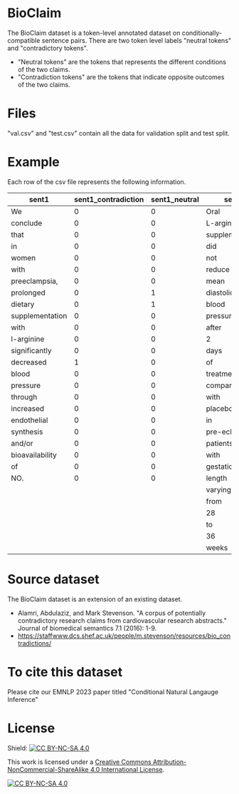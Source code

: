 # BioClaim
The BioClaim dataset is a token-level annotated dataset on conditionally-compatible sentence pairs. 
There are two token level labels "neutral tokens" and "contradictory tokens".
* "Neutral tokens" are the tokens that represents the different conditions of the two claims. 
* "Contradiction tokens" are the tokens that indicate opposite outcomes of the two claims.

# Files

"val.csv" and "test.csv" contain all the data for validation split and test split.

# Example

Each row of the  csv file represents the following information.

| sent1            | sent1_contradiction | sent1_neutral | sent2            | sent2_contradiction | sent2_neutral |
|------------------|---------------------|---------------|------------------|---------------------|---------------|
| We               | 0                   | 0             | Oral             | 0                   | 1             |
| conclude         | 0                   | 0             | L-arginine       | 0                   | 0             |
| that             | 0                   | 0             | supplementation  | 0                   | 0             |
| in               | 0                   | 0             | did              | 1                   | 0             |
| women            | 0                   | 0             | not              | 1                   | 0             |
| with             | 0                   | 0             | reduce           | 1                   | 0             |
| preeclampsia,    | 0                   | 0             | mean             | 0                   | 1             |
| prolonged        | 0                   | 1             | diastolic        | 0                   | 1             |
| dietary          | 0                   | 1             | blood            | 0                   | 0             |
| supplementation  | 0                   | 0             | pressure         | 0                   | 0             |
| with             | 0                   | 0             | after            | 0                   | 1             |
| l-arginine       | 0                   | 0             | 2                | 0                   | 1             |
| significantly    | 0                   | 0             | days             | 0                   | 1             |
| decreased        | 1                   | 0             | of               | 0                   | 1             |
| blood            | 0                   | 0             | treatment        | 0                   | 1             |
| pressure         | 0                   | 0             | compared          | 0                   | 1             |
| through          | 0                   | 0             | with             | 0                   | 1             |
| increased        | 0                   | 0             | placebo          | 0                   | 1             |
| endothelial      | 0                   | 0             | in               | 0                   | 0             |
| synthesis        | 0                   | 0             | pre-eclamptic    | 0                   | 0             |
| and/or           | 0                   | 0             | patients         | 0                   | 1             |
| bioavailability  | 0                   | 0             | with             | 0                   | 1             |
| of               | 0                   | 0             | gestational      | 0                   | 1             |
| NO.              | 0                   | 0             | length           | 0                   | 1             |
|                 |                     |               | varying          | 0                   | 1             |
|                 |                     |               | from             | 0                   | 1             |
|                 |                     |               | 28               | 0                   | 1             |
|                 |                     |               | to               | 0                   | 1             |
|                 |                     |               | 36               | 0                   | 1             |
|                 |                     |               | weeks            | 0                   | 1             |



# Source dataset

The BioClaim dataset is an extension of an existing dataset. 

*  Alamri, Abdulaziz, and Mark Stevenson. "A corpus of potentially contradictory research claims from cardiovascular research abstracts." Journal of biomedical semantics 7.1 (2016): 1-9.
* https://staffwww.dcs.shef.ac.uk/people/m.stevenson/resources/bio_contradictions/

# To cite this dataset

Please cite our EMNLP 2023 paper titled "Conditional Natural Langauge Inference"

# License

Shield: [![CC BY-NC-SA 4.0][cc-by-nc-sa-shield]][cc-by-nc-sa]

This work is licensed under a
[Creative Commons Attribution-NonCommercial-ShareAlike 4.0 International License][cc-by-nc-sa].

[![CC BY-NC-SA 4.0][cc-by-nc-sa-image]][cc-by-nc-sa]

[cc-by-nc-sa]: http://creativecommons.org/licenses/by-nc-sa/4.0/
[cc-by-nc-sa-image]: https://licensebuttons.net/l/by-nc-sa/4.0/88x31.png
[cc-by-nc-sa-shield]: https://img.shields.io/badge/License-CC%20BY--NC--SA%204.0-lightgrey.svg